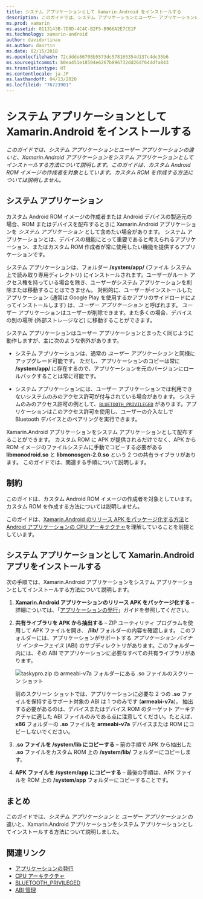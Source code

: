 ```yaml
---
title: システム アプリケーションとして Xamarin.Android をインストールする
description: このガイドでは、システム アプリケーションとユーザー アプリケーションの違いと、Xamarin.Android アプリケーションをシステム アプリケーションとしてインストールする方法について説明します。 このガイドは、カスタム Android ROM イメージの作成者を対象としています。 カスタム ROM を作成する方法については説明しません。
ms.prod: xamarin
ms.assetid: 0113143B-7D8D-4C4C-B2F5-B966A2E7CE1F
ms.technology: xamarin-android
author: davidortinau
ms.author: daortin
ms.date: 02/15/2018
ms.openlocfilehash: 72cddde86708b5573dc578165354d137c4dc35b6
ms.sourcegitcommit: b0ea451e18504e6267b896732dd26df64ddfa843
ms.translationtype: HT
ms.contentlocale: ja-JP
ms.lasthandoff: 04/13/2020
ms.locfileid: "76723901"
---
```

# <a name="installing-xamarinandroid-as-a-system-app"></a>システム アプリケーションとして Xamarin.Android をインストールする

_このガイドでは、システム アプリケーションとユーザー アプリケーションの違いと、Xamarin.Android アプリケーションをシステム アプリケーションとしてインストールする方法について説明します。このガイドは、カスタム Android ROM イメージの作成者を対象としています。カスタム ROM を作成する方法については説明しません。_

## <a name="system-app"></a>システム アプリケーション

カスタム Android ROM イメージの作成者または Android デバイスの製造元の場合、ROM またはデバイスを配布するときに Xamarin.Android アプリケーションを _システム アプリケーション_ として含めたい場合があります。 システム アプリケーションとは、デバイスの機能にとって重要であると考えられるアプリケーション、またはカスタム ROM 作成者が常に使用したい機能を提供するアプリケーションです。

システム アプリケーションは、フォルダー **/system/app/** (ファイル システム上で読み取り専用ディレクトリ) にインストールされます。ユーザーがルート アクセス権を持っている場合を除き、ユーザーがシステム アプリケーションを削除または移動することはできません。 対照的に、ユーザーがインストールしたアプリケーション (通常は Google Play を使用するかアプリのサイドロードによってインストールします) は、_ユーザー アプリケーション_ と呼ばれます。 ユーザー アプリケーションはユーザーが削除できます。また多くの場合、デバイスの別の場所 (外部ストレージなど) に移動することができます。

システム アプリケーションはユーザー アプリケーションとまったく同じように動作しますが、主に次のような例外があります。

- システム アプリケーションは、通常の _ユーザー アプリケーション_ と同様にアップグレード可能です。 ただし、アプリケーションのコピーは常に **/system/app/** に存在するので、アプリケーションを元のバージョンにロールバックすることは常に可能です。

- システム アプリケーションには、ユーザー アプリケーションでは利用できないシステムのみのアクセス許可が付与されている場合があります。 システムのみのアクセス許可の例として、[`BLUETOOTH_PRIVILEGED`](https://developer.android.com/reference/android/Manifest.permission.html#BLUETOOTH_PRIVILEGED) があります。アプリケーションはこのアクセス許可を使用し、ユーザーの介入なしで Bluetooth デバイスとのペアリングを実行できます。

Xamarin.Android アプリケーションをシステム アプリケーションとして配布することができます。 カスタム ROM に APK が提供されるだけでなく、APK から ROM イメージのファイルシステムに手動でコピーする必要がある **libmonodroid.so** と **libmonosgen-2.0.so** という 2 つの共有ライブラリがあります。 このガイドでは、関連する手順について説明します。

## <a name="restrictions"></a>制約

このガイドは、カスタム Android ROM イメージの作成者を対象としています。 カスタム ROM を作成する方法については説明しません。

このガイドは、[Xamarin.Android のリリース APK をパッケージ化する方法](~/android/deploy-test/publishing/index.md)と [Android アプリケーションの CPU アーキテクチャ](~/android/app-fundamentals/cpu-architectures.md)を理解していることを前提としています。

## <a name="install-a-xamarinandroid-app-as-a-system-app"></a>システム アプリケーションとして Xamarin.Android アプリをインストールする

次の手順では、Xamarin.Android アプリケーションをシステム アプリケーションとしてインストールする方法について説明します。

1. **Xamarin.Android アプリケーションのリリース APK をパッケージ化する** &ndash; 詳細については、「[アプリケーションの発行](~/android/deploy-test/publishing/index.md)」ガイドを参照してください。

2. **共有ライブラリを APK から抽出する** &ndash; ZIP ユーティリティ プログラムを使用して APK ファイルを開き、 **/lib/** フォルダーの内容を確認します。 このフォルダーには、アプリケーションがサポートする _アプリケーション バイナリ インターフェイス_ (ABI) のサブディレクトリがあります。このフォルダー内には、その ABI でアプリケーションに必要なすべての共有ライブラリがあります。

    ![taskypro.zip の armeabi-v7a フォルダーにある .so ファイルのスクリーン ショット](install-system-app-images/install-system-app-01.png)

   前のスクリーン ショットでは、アプリケーションに必要な 2 つの **.so** ファイルを保持するサポート対象の ABI は 1 つのみです (**armeabi-v7a**)。 抽出する必要があるのは、デバイスまたはデバイス ROM のターゲット アーキテクチャに適した ABI ファイルのみである点に注意してください。たとえば、**x86** フォルダーの **.so** ファイルを **armeabi-v7a** デバイスまたは ROM にコピーしないでください。

3. **.so ファイルを /system/lib にコピーする**  &ndash; 前の手順で APK から抽出した **.so** ファイルをカスタム ROM 上の **/system/lib/** フォルダーにコピーします。

4. **APK ファイルを /system/app にコピーする** &ndash; 最後の手順は、APK ファイルを ROM 上の **/system/app** フォルダーにコピーすることです。

## <a name="summary"></a>まとめ

このガイドでは、_システム アプリケーション_ と _ユーザー アプリケーション_ の違いと、Xamarin.Android アプリケーションをシステム アプリケーションとしてインストールする方法について説明しました。

## <a name="related-links"></a>関連リンク

- [アプリケーションの発行](~/android/deploy-test/publishing/index.md)
- [CPU アーキテクチャ](~/android/app-fundamentals/cpu-architectures.md)
- [BLUETOOTH_PRIVILEGED](https://developer.android.com/reference/android/Manifest.permission.html#BLUETOOTH_PRIVILEGED)
- [ABI 管理](https://developer.android.com/ndk/guides/abis)
